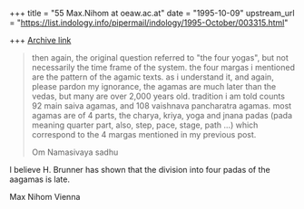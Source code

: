 +++
title = "55 Max.Nihom at oeaw.ac.at"
date = "1995-10-09"
upstream_url = "https://list.indology.info/pipermail/indology/1995-October/003315.html"

+++
[Archive link](https://list.indology.info/pipermail/indology/1995-October/003315.html)

>then again, the original question referred to "the four yogas", but
>not necessarily the time frame of the system.  the four margas i
>mentioned are the pattern of the agamic texts.  as i understand it,
>and again, please pardon my ignorance, the agamas are much later than
>the vedas, but many are over 2,000 years old.  tradition i am told
>counts 92 main saiva agamas, and 108 vaishnava pancharatra agamas.
>most agamas are of 4 parts, the charya, kriya, yoga and jnana padas
>(pada meaning quarter part, also, step, pace, stage, path ...)
>which correspond to the 4 margas mentioned in my previous post.
>
>Om Namasivaya
>sadhu


I believe H. Brunner has shown that the division into four padas of the 
aagamas is late.


Max Nihom
Vienna






